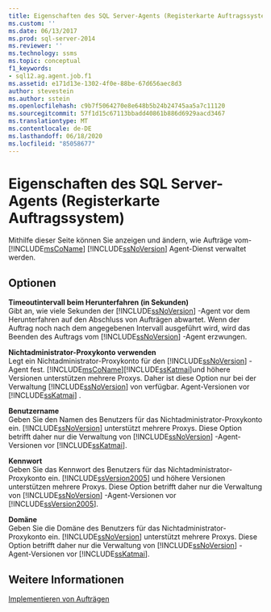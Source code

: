 ```yaml
---
title: Eigenschaften des SQL Server-Agents (Registerkarte Auftragssystem)|Microsoft-Dokumente
ms.custom: ''
ms.date: 06/13/2017
ms.prod: sql-server-2014
ms.reviewer: ''
ms.technology: ssms
ms.topic: conceptual
f1_keywords:
- sql12.ag.agent.job.f1
ms.assetid: e171d13e-1302-4f0e-88be-67d656aec8d3
author: stevestein
ms.author: sstein
ms.openlocfilehash: c9b7f5064270e8e648b5b24b24745aa5a7c11120
ms.sourcegitcommit: 57f1d15c67113bbadd40861b886d6929aacd3467
ms.translationtype: MT
ms.contentlocale: de-DE
ms.lasthandoff: 06/18/2020
ms.locfileid: "85058677"
---
```

# <a name="sql-server-agent-properties-job-system-page"></a>Eigenschaften des SQL Server-Agents (Registerkarte Auftragssystem)
  Mithilfe dieser Seite können Sie anzeigen und ändern, wie Aufträge vom- [!INCLUDE[msCoName](../../includes/msconame-md.md)] [!INCLUDE[ssNoVersion](../../includes/ssnoversion-md.md)] Agent-Dienst verwaltet werden.  
  
## <a name="options"></a>Optionen  
 **Timeoutintervall beim Herunterfahren (in Sekunden)**  
 Gibt an, wie viele Sekunden der [!INCLUDE[ssNoVersion](../../includes/ssnoversion-md.md)] -Agent vor dem Herunterfahren auf den Abschluss von Aufträgen abwartet. Wenn der Auftrag noch nach dem angegebenen Intervall ausgeführt wird, wird das Beenden des Auftrags vom [!INCLUDE[ssNoVersion](../../includes/ssnoversion-md.md)] -Agent erzwungen.  
  
 **Nichtadministrator-Proxykonto verwenden**  
 Legt ein Nichtadministrator-Proxykonto für den [!INCLUDE[ssNoVersion](../../includes/ssnoversion-md.md)] -Agent fest. [!INCLUDE[msCoName](../../includes/msconame-md.md)][!INCLUDE[ssKatmai](../../includes/sskatmai-md.md)]und höhere Versionen unterstützen mehrere Proxys. Daher ist diese Option nur bei der Verwaltung [!INCLUDE[ssNoVersion](../../includes/ssnoversion-md.md)] von verfügbar. Agent-Versionen vor [!INCLUDE[ssKatmai](../../includes/sskatmai-md.md)] .  
  
 **Benutzername**  
 Geben Sie den Namen des Benutzers für das Nichtadministrator-Proxykonto ein. [!INCLUDE[ssNoVersion](../../includes/ssnoversion-md.md)] unterstützt mehrere Proxys. Diese Option betrifft daher nur die Verwaltung von [!INCLUDE[ssNoVersion](../../includes/ssnoversion-md.md)] -Agent-Versionen vor [!INCLUDE[ssKatmai](../../includes/sskatmai-md.md)].  
  
 **Kennwort**  
 Geben Sie das Kennwort des Benutzers für das Nichtadministrator-Proxykonto ein. [!INCLUDE[ssVersion2005](../../includes/ssversion2005-md.md)] und höhere Versionen unterstützen mehrere Proxys. Diese Option betrifft daher nur die Verwaltung von [!INCLUDE[ssNoVersion](../../includes/ssnoversion-md.md)] -Agent-Versionen vor [!INCLUDE[ssVersion2005](../../includes/ssversion2005-md.md)].  
  
 **Domäne**  
 Geben Sie die Domäne des Benutzers für das Nichtadministrator-Proxykonto ein. [!INCLUDE[ssNoVersion](../../includes/ssnoversion-md.md)] unterstützt mehrere Proxys. Diese Option betrifft daher nur die Verwaltung von [!INCLUDE[ssNoVersion](../../includes/ssnoversion-md.md)] -Agent-Versionen vor [!INCLUDE[ssKatmai](../../includes/sskatmai-md.md)].  
  
## <a name="see-also"></a>Weitere Informationen  
 [Implementieren von Aufträgen](implement-jobs.md)  
  
  
